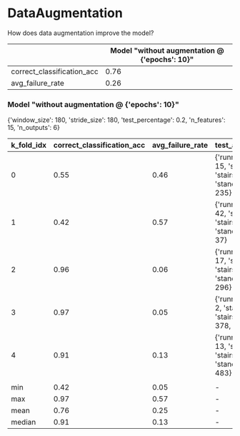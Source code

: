 # DataAugmentation
How does data augmentation improve the model?



|   | Model "without augmentation @ {'epochs': 10}" |
|-------------- | -------------- | 
| correct_classification_acc | 0.76 | 
| avg_failure_rate | 0.26 | 

### Model "without augmentation @ {'epochs': 10}"

{'window_size': 180, 'stride_size': 180, 'test_percentage': 0.2, 'n_features': 15, 'n_outputs': 6}


|  k_fold_idx | correct_classification_acc | avg_failure_rate | test_activity_distribution |
|-------------- | -------------- | -------------- | -------------- | 
| 0 | 0.55 | 0.46 | {'running': 74, 'squats': 15, 'stairs_down': 21, 'stairs_up': 29, 'standing': 46, 'walking': 235} | 
| 1 | 0.42 | 0.57 | {'running': 11, 'squats': 42, 'stairs_down': 26, 'stairs_up': 28, 'standing': 42, 'walking': 37} | 
| 2 | 0.96 | 0.06 | {'running': 29, 'squats': 17, 'stairs_down': 38, 'stairs_up': 38, 'standing': 13, 'walking': 296} | 
| 3 | 0.97 | 0.05 | {'running': 13, 'squats': 2, 'stairs_down': 26, 'stairs_up': 7, 'standing': 378, 'walking': 92} | 
| 4 | 0.91 | 0.13 | {'running': 10, 'squats': 13, 'stairs_down': 12, 'stairs_up': 46, 'standing': 22, 'walking': 483} | 
|  |  |  |  | 
| min | 0.42 | 0.05 | - | 
| max | 0.97 | 0.57 | - | 
| mean | 0.76 | 0.25 | - | 
| median | 0.91 | 0.13 | - | 

